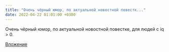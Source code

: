 ```yaml
---
title: "Очень чёрный юмор, по актуальной новостной повестк..."
date: 2022-04-22 01:01:00 +0300
---
```


Очень чёрный юмор, по актуальной новостной повестке, для людей с iq > 0.

[Вложение](https://vk.com/video41076938_456239516)
